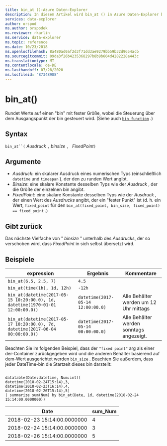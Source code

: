 ```yaml
---
title: bin_at ()-Azure Daten-Explorer
description: In diesem Artikel wird bin_at () in Azure Daten-Explorer beschrieben.
services: data-explorer
author: orspod
ms.author: orspodek
ms.reviewer: rkarlin
ms.service: data-explorer
ms.topic: reference
ms.date: 10/23/2018
ms.openlocfilehash: 8a480ad0af2d3f71dd3ae9279bb59b32d9654acb
ms.sourcegitcommit: 09da3f26b4235368297b8b9b604d4282228a443c
ms.translationtype: MT
ms.contentlocale: de-DE
ms.lasthandoff: 07/28/2020
ms.locfileid: "87348988"
---
```

# <a name="bin_at"></a>bin_at()

Rundet Werte auf einen "bin" mit fester Größe, wobei die Steuerung über dem Ausgangspunkt der bin gesteuert wird.
(Siehe auch [`bin function`](./binfunction.md) .)

## <a name="syntax"></a>Syntax

`bin_at``(` *Ausdruck* `,` *binsize* `, ` *FixedPoint*`)`

## <a name="arguments"></a>Argumente

* *Ausdruck*: ein skalarer Ausdruck eines numerischen Typs (einschließlich `datetime` und `timespan` ), der den zu runden Wert angibt.
* *Binsize*: eine skalare Konstante desselben Typs wie der *Ausdruck* , der die Größe der einzelnen bin angibt. 
* *FixedPoint*: eine skalare Konstante desselben Typs wie der *Ausdruck* , der einen Wert des *Ausdrucks* angibt, der ein "fester Punkt" ist (d. h. ein Wert, `fixed_point` für den `bin_at(fixed_point, bin_size, fixed_point) == fixed_point` .)

## <a name="returns"></a>Gibt zurück

Das nächste Vielfache von " *binsize* " unterhalb des *Ausdrucks*, der so verschoben wird, dass *FixedPoint* in sich selbst übersetzt wird.

## <a name="examples"></a>Beispiele

|expression                                                                    |Ergebnis                           |Kommentare                   |
|------------------------------------------------------------------------------|---------------------------------|---------------------------|
|`bin_at(6.5, 2.5, 7)`                                                         |`4.5`                            ||
|`bin_at(time(1h), 1d, 12h)`                                                   |`-12h`                           ||
|`bin_at(datetime(2017-05-15 10:20:00.0), 1d, datetime(1970-01-01 12:00:00.0))`|`datetime(2017-05-14 12:00:00.0)`|Alle Behälter werden um 12 Uhr mittags   |
|`bin_at(datetime(2017-05-17 10:20:00.0), 7d, datetime(2017-06-04 00:00:00.0))`|`datetime(2017-05-14 00:00:00.0)`|Alle Behälter werden sonntags angezeigt.|


Beachten Sie im folgenden Beispiel, dass der `"fixed point"` arg als einer der-Container zurückgegeben wird und die anderen Behälter basierend auf dem-Wert ausgerichtet werden `bin_size` . Beachten Sie außerdem, dass jeder DateTime-bin die Startzeit dieses bin darstellt:

<!-- csl: https://help.kusto.windows.net:443/Samples -->
```kusto

datatable(Date:datetime, Num:int)[
datetime(2018-02-24T15:14),3,
datetime(2018-02-23T16:14),4,
datetime(2018-02-26T15:14),5]
| summarize sum(Num) by bin_at(Date, 1d, datetime(2018-02-24 15:14:00.0000000)) 
```

|Date|sum_Num|
|---|---|
|2018-02-23 15:14:00.0000000|4|
|2018-02-24 15:14:00.0000000|3|
|2018-02-26 15:14:00.0000000|5|
